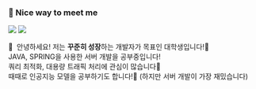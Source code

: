 ### 🍪 Nice way to meet me
<p>
  <a href="https://velog.io/@pyg410" target="_blank"><img src="https://img.shields.io/badge/pyg410-20C997?style=flat-square&logo=velog&logoColor=white"/></a>
  <a target="_blank"><img src="https://img.shields.io/badge/pon05114@naver.com-005FF9?style=flat-square&logo=maildotru&logoColor=white"/></a>
</p>

<p>
  👋&nbsp; 안녕하세요! 저는 <b>꾸준히 성장</b>하는 개발자가 목표인 대학생입니다!🚀<br/>
  JAVA, SPRING을 사용한 서버 개발을 공부중입니다!<br/>
  쿼리 최적화, 대용량 트래픽 처리에 관심이 많습니다🙌<br/>
  때때로 인공지능 모델을 공부하기도 합니다!👾 (하지만 서버 개발이 가장 재밌습니다)<br/><br/>
</p>
